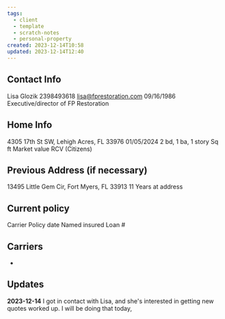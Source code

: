 ```yaml
---
tags:
  - client
  - template
  - scratch-notes
  - personal-property
created: 2023-12-14T10:58
updated: 2023-12-14T12:40
---
```

## Contact Info
Lisa Glozik
2398493618
lisa@fprestoration.com
09/16/1986
Executive/director of FP Restoration
## Home Info
4305 17th St SW, Lehigh Acres, FL 33976
01/05/2024
2 bd, 1 ba, 1 story
Sq ft
Market value
RCV (Citizens)
## Previous Address (if necessary)
13495 Little Gem Cir, Fort Myers, FL 33913
11 Years at address
## Current policy
Carrier
Policy date
Named insured
Loan #
## Carriers
- 
## Updates
**2023-12-14**
	I got in contact with Lisa, and she's interested in getting new quotes worked up. I will be doing that today, 